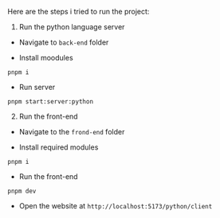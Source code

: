 Here are the steps i tried to run the project:

1. Run the python language server

- Navigate to `back-end` folder

- Install moodules

```
pnpm i
```

- Run server

```
pnpm start:server:python
```


2. Run the front-end

- Navigate to the `frond-end` folder

- Install required modules 

```
pnpm i 
```

- Run the front-end

```
pnpm dev 
```

- Open the website at `http://localhost:5173/python/client`
